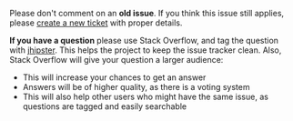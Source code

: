Please don't comment on an **old issue**.
If you think this issue still applies, please [create a new ticket](https://github.com/jhipster/generator-jhipster/issues/new/choose) with proper details.

**If you have a question** please use Stack Overflow, and tag the question with [jhipster](http://stackoverflow.com/questions/tagged/jhipster). This helps the project to keep the issue tracker clean. Also, Stack Overflow will give your question a larger audience:

-   This will increase your chances to get an answer
-   Answers will be of higher quality, as there is a voting system
-   This will also help other users who might have the same issue, as questions are tagged and easily searchable

